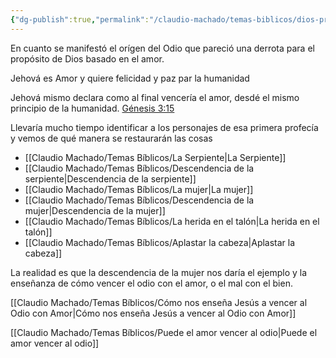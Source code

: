 ```yaml
---
{"dg-publish":true,"permalink":"/claudio-machado/temas-biblicos/dios-promete-librar-del-odio/","tags":["amor"]}
---
```


En cuanto se manifestó el orígen del Odio que pareció una derrota para el propósito de Dios basado en el amor.

Jehová es Amor y quiere felicidad y paz par la humanidad 

Jehová mismo declara como al final vencería el amor, desdé el mismo principio de la humanidad. [Génesis 3:15](https://wol.jw.org/es/wol/b/r4/lp-s/nwtsty/1/3#v=1:3:15)

Llevaría mucho tiempo identificar a los personajes de esa primera profecía y vemos de qué manera se restaurarán las cosas 
- [[Claudio Machado/Temas Bíblicos/La Serpiente\|La Serpiente]] 
- [[Claudio Machado/Temas Bíblicos/Descendencia de la serpiente\|Descendencia de la serpiente]] 
- [[Claudio Machado/Temas Bíblicos/La mujer\|La mujer]] 
- [[Claudio Machado/Temas Bíblicos/Descendencia de la mujer\|Descendencia de la mujer]] 
- [[Claudio Machado/Temas Bíblicos/La herida en el talón\|La herida en el talón]] 
- [[Claudio Machado/Temas Bíblicos/Aplastar la cabeza\|Aplastar la cabeza]] 

La realidad es que la descendencia de la mujer nos daría el ejemplo y la enseñanza de cómo vencer el odio con el amor, o el mal con el bien.

[[Claudio Machado/Temas Bíblicos/Cómo nos enseña Jesús a vencer al Odio con Amor\|Cómo nos enseña Jesús a vencer al Odio con Amor]]

[[Claudio Machado/Temas Bíblicos/Puede el amor vencer al odio\|Puede el amor vencer al odio]]




